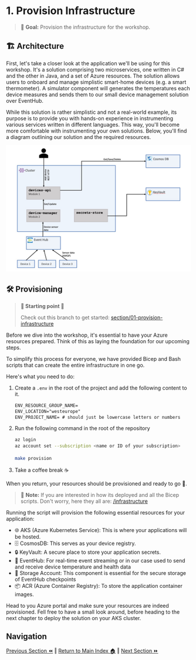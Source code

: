 # 1. Provision Infrastructure

> 🎯 **Goal:** Provision the infrastructure for the workshop.

## 🏗️  Architecture

First, let's take a closer look at the application we'll be using for this workshop. It's a solution comprising two microservices, one written in C# and the other in Java, and a set of Azure resources. The solution allows users to onboard and manage simplistic smart-home devices (e.g. a smart thermometer). A simulator component will generates the temperatures each device measures and sends them to our small device management solution over EventHub.

While this solution is rather simplistic and not a real-world example, its purpose is to provide you with hands-on experience in instrumenting various services written in different languages. This way, you'll become more comfortable with instrumenting your own solutions. Below, you'll find a diagram outlining our solution and the required resources.

![Architecture](./images/solution-resources.jpg)

## 🛠️ Provisioning

> **📌 Starting point 📌**
>
> Check out this branch to get started: [section/01-provision-infrastructure](https://github.com/observability-lab-cse/observability-lab/tree/section/01-provision-infrastructure)

Before we dive into the workshop, it's essential to have your Azure resources prepared. Think of this as laying the foundation for our upcoming steps.

To simplify this process for everyone, we have provided Bicep and Bash scripts that can create the entire infrastructure in one go.

Here's what you need to do:

1. Create a `.env` in the root of the project and add the following content to it.

    ```text
    ENV_RESOURCE_GROUP_NAME=
    ENV_LOCATION="westeurope"
    ENV_PROJECT_NAME= # should just be lowercase letters or numbers
    ```

2. Run the following command in the root of the repository

    ```sh
    az login
    az account set --subscription <name or ID of your subscription>

    make provision
    ```

3. Take a coffee break ☕️

When you return, your resources should be provisioned and ready to go 🚀.

> 📝 **Note:** If you are interested in how its deployed and all the Bicep scripts. Don't worry, here they all are: [/infrastructure](https://github.com/observability-lab-cse/observability-lab/tree/section/01-provision-infrastructure/infrastructure)

Running the script will provision the following essential resources for your application:

- 🌐  AKS (Azure Kubernetes Service): This is where your applications will be hosted.
- 🗄️  CosmosDB: This serves as your device registry.
- 🔒 KeyVault: A secure place to store your application secrets.
- 📨 EventHub: For real-time event streaming or in our case used to send and receive device temperature and health data
- 💾 Storage Account: This component is essential for the secure storage of EventHub checkpoints
- 📦 ACR (Azure Container Registry): To store the application container images.

Head to you Azure portal and make sure your resources are indeed provisioned. Fell free to have a small look around, before heading to the next chapter to deploy the solution on your AKS cluster.

## Navigation

[Previous Section ⏪](../00-pre-requisite/README.md) ‖ [Return to Main Index 🏠](../README.md) ‖
[Next Section ⏩️](../02-deploy-application/README.md)
